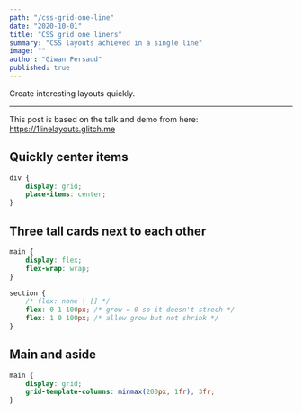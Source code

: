 ```yaml
---
path: "/css-grid-one-line"
date: "2020-10-01"
title: "CSS grid one liners"
summary: "CSS layouts achieved in a single line"
image: ""
author: "Giwan Persaud"
published: true
---
```


Create interesting layouts quickly.

---

This post is based on the talk and demo from here: https://1linelayouts.glitch.me

## Quickly center items

```css
div {
    display: grid;
    place-items: center;
}
```

## Three tall cards next to each other

```css
main {
    display: flex;
    flex-wrap: wrap;
}

section {
    /* flex: none | [] */
    flex: 0 1 100px; /* grow = 0 so it doesn't strech */
    flex: 1 0 100px; /* allow grow but not shrink */
}
```

## Main and aside

```css
main {
    display: grid;
    grid-template-columns: minmax(200px, 1fr), 3fr;
}
```
